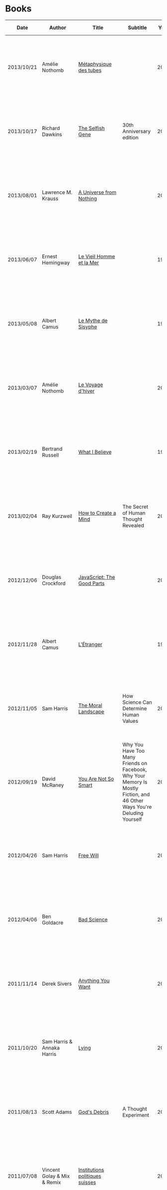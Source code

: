 # Books
Date | Author | Title | Subtitle | Year | Rating (0-5)
--- | --- | --- | --- | --- | ---
<a name="63"></a>2013/10/21 | Amélie Nothomb | [Métaphysique des tubes](https://fr.wikipedia.org/wiki/M%C3%A9taphysique_des_tubes) |  | 2000 | ![Full star](/img/star_full.png)![Full star](/img/star_full.png)![Full star](/img/star_full.png)![Full star](/img/star_full.png)![Empty star](/img/star_empty.png)
<a name="62"></a>2013/10/17 | Richard Dawkins | [The Selfish Gene](https://en.wikipedia.org/wiki/The_Selfish_Gene) | 30th Anniversary edition | 2006 | ![Full star](/img/star_full.png)![Full star](/img/star_full.png)![Full star](/img/star_full.png)![Full star](/img/star_full.png)![Half star](/img/star_half.png)
<a name="61"></a>2013/08/01 | Lawrence M. Krauss | [A Universe from Nothing](https://en.wikipedia.org/wiki/A_Universe_from_Nothing) |  | 2012 | ![Full star](/img/star_full.png)![Full star](/img/star_full.png)![Full star](/img/star_full.png)![Full star](/img/star_full.png)![Empty star](/img/star_empty.png)
<a name="60"></a>2013/06/07 | Ernest Hemingway | [Le Vieil Homme et la Mer](https://fr.wikipedia.org/wiki/Le_Vieil_Homme_et_la_Mer) |  | 1952 | ![Full star](/img/star_full.png)![Full star](/img/star_full.png)![Full star](/img/star_full.png)![Full star](/img/star_full.png)![Empty star](/img/star_empty.png)
<a name="59"></a>2013/05/08 | Albert Camus | [Le Mythe de Sisyphe](https://fr.wikipedia.org/wiki/Le_Mythe_de_Sisyphe) |  | 1942 | ![Full star](/img/star_full.png)![Full star](/img/star_full.png)![Full star](/img/star_full.png)![Full star](/img/star_full.png)![Empty star](/img/star_empty.png)
<a name="58"></a>2013/03/07 | Amélie Nothomb | [Le Voyage d'hiver](https://fr.wikipedia.org/wiki/Le_Voyage_d'hiver) |  | 2009 | ![Full star](/img/star_full.png)![Full star](/img/star_full.png)![Full star](/img/star_full.png)![Half star](/img/star_half.png)![Empty star](/img/star_empty.png)
<a name="57"></a>2013/02/19 | Bertrand Russell | [What I Believe](http://en.wikipedia.org/wiki/What_I_Believe) |  | 1925 | ![Full star](/img/star_full.png)![Full star](/img/star_full.png)![Full star](/img/star_full.png)![Full star](/img/star_full.png)![Empty star](/img/star_empty.png)
<a name="56"></a>2013/02/04 | Ray Kurzweil | [How to Create a Mind](http://en.wikipedia.org/wiki/How_to_Create_a_Mind) | The Secret of Human Thought Revealed | 2012 | ![Full star](/img/star_full.png)![Full star](/img/star_full.png)![Full star](/img/star_full.png)![Full star](/img/star_full.png)![Empty star](/img/star_empty.png)
<a name="55"></a>2012/12/06 | Douglas Crockford | [JavaScript: The Good Parts]() |  | 2008 | ![Full star](/img/star_full.png)![Full star](/img/star_full.png)![Full star](/img/star_full.png)![Empty star](/img/star_empty.png)![Empty star](/img/star_empty.png)
<a name="54"></a>2012/11/28 | Albert Camus | [L'Étranger]() |  | 1942 | ![Full star](/img/star_full.png)![Full star](/img/star_full.png)![Full star](/img/star_full.png)![Full star](/img/star_full.png)![Empty star](/img/star_empty.png)
<a name="53"></a>2012/11/05 | Sam Harris | [The Moral Landscape]() | How Science Can Determine Human Values | 2010 | ![Full star](/img/star_full.png)![Full star](/img/star_full.png)![Full star](/img/star_full.png)![Full star](/img/star_full.png)![Empty star](/img/star_empty.png)
<a name="52"></a>2012/09/19 | David McRaney | [You Are Not So Smart]() | Why You Have Too Many Friends on Facebook, Why Your Memory Is Mostly Fiction, and 46 Other Ways You're Deluding Yourself | 2011 | ![Full star](/img/star_full.png)![Full star](/img/star_full.png)![Full star](/img/star_full.png)![Full star](/img/star_full.png)![Empty star](/img/star_empty.png)
<a name="51"></a>2012/04/26 | Sam Harris | [Free Will]() |  | 2012 | ![Full star](/img/star_full.png)![Full star](/img/star_full.png)![Full star](/img/star_full.png)![Full star](/img/star_full.png)![Empty star](/img/star_empty.png)
<a name="50"></a>2012/04/06 | Ben Goldacre | [Bad Science]() |  | 2008 | ![Full star](/img/star_full.png)![Full star](/img/star_full.png)![Full star](/img/star_full.png)![Full star](/img/star_full.png)![Empty star](/img/star_empty.png)
<a name="49"></a>2011/11/14 | Derek Sivers | [Anything You Want]() |  | 2011 | ![Full star](/img/star_full.png)![Full star](/img/star_full.png)![Full star](/img/star_full.png)![Full star](/img/star_full.png)![Empty star](/img/star_empty.png)
<a name="48"></a>2011/10/20 | Sam Harris & Annaka Harris | [Lying]() |  | 2011 | ![Full star](/img/star_full.png)![Full star](/img/star_full.png)![Full star](/img/star_full.png)![Half star](/img/star_half.png)![Empty star](/img/star_empty.png)
<a name="47"></a>2011/08/13 | Scott Adams | [God's Debris]() | A Thought Experiment | 2001 | ![Full star](/img/star_full.png)![Full star](/img/star_full.png)![Full star](/img/star_full.png)![Half star](/img/star_half.png)![Empty star](/img/star_empty.png)
<a name="46"></a>2011/07/08 | Vincent Golay & Mix & Remix | [Institutions politiques suisses]() |  | 2010 | ![Full star](/img/star_full.png)![Full star](/img/star_full.png)![Full star](/img/star_full.png)![Full star](/img/star_full.png)![Empty star](/img/star_empty.png)
<a name="45"></a>2011/03/20 | Martin Odersky, Lex Spoon & Bill Venners | [Programming in Scala]() |  | 2008 | ![Full star](/img/star_full.png)![Full star](/img/star_full.png)![Full star](/img/star_full.png)![Full star](/img/star_full.png)![Empty star](/img/star_empty.png)
<a name="44"></a>2011/02/01 | Michael Fossel, Greta Blackburn & Dave Woynarowski | [The Immortality Edge]() | Realize the Secrets of Your Telomeres for a Longer, Healthier Life | 2010 | ![Full star](/img/star_full.png)![Full star](/img/star_full.png)![Full star](/img/star_full.png)![Full star](/img/star_full.png)![Empty star](/img/star_empty.png)
<a name="43"></a>2010/09/27 | Daniel Gilbert | [Stumbling on Happiness]() |  | 2006 | ![Full star](/img/star_full.png)![Full star](/img/star_full.png)![Full star](/img/star_full.png)![Full star](/img/star_full.png)![Empty star](/img/star_empty.png)
<a name="42"></a>2010/08/30 | Simon Singh & Edzard Ernst | [Trick or Treatment?]() | Alternative Medicine on Trial | 2008 | ![Full star](/img/star_full.png)![Full star](/img/star_full.png)![Full star](/img/star_full.png)![Full star](/img/star_full.png)![Empty star](/img/star_empty.png)
<a name="41"></a>2010/07/01 | Dylan Evans | [Placebo]() | Mind over Matter in Modern Medicine | 2004 | ![Full star](/img/star_full.png)![Full star](/img/star_full.png)![Full star](/img/star_full.png)![Full star](/img/star_full.png)![Empty star](/img/star_empty.png)
<a name="40"></a>2010/06/03 | Danielle Fecteau | [L'effet placebo]() | Le pouvoir de guérir | 2005 | ![Full star](/img/star_full.png)![Half star](/img/star_half.png)![Empty star](/img/star_empty.png)![Empty star](/img/star_empty.png)![Empty star](/img/star_empty.png)
<a name="39"></a>2010/04/30 | Dave Logan, John King & Halee Fischer-Wright | [Tribal Leadership]() | Leveraging Natural Groups to Build a Thriving Organization | 2008 | ![Full star](/img/star_full.png)![Full star](/img/star_full.png)![Full star](/img/star_full.png)![Empty star](/img/star_empty.png)![Empty star](/img/star_empty.png)
<a name="38"></a>2010/02/16 | Daniel Pennac | [La Petite Marchande de prose]() |  | 1990 | ![Full star](/img/star_full.png)![Full star](/img/star_full.png)![Full star](/img/star_full.png)![Full star](/img/star_full.png)![Empty star](/img/star_empty.png)
<a name="37"></a>2009/08/16 | Daniel Pennac | [La fée carabine]() |  | 1987 | ![Full star](/img/star_full.png)![Full star](/img/star_full.png)![Full star](/img/star_full.png)![Full star](/img/star_full.png)![Empty star](/img/star_empty.png)
<a name="36"></a>2009/06/27 | Ray Kurzweil & Terry Grossman | [Transcend]() | Nine Steps to Living Well Forever | 2009 | ![Full star](/img/star_full.png)![Full star](/img/star_full.png)![Full star](/img/star_full.png)![Full star](/img/star_full.png)![Empty star](/img/star_empty.png)
<a name="35"></a>2009/06/12 | Daniel Pennac | [Au bonheur des ogres]() |  | 1985 | ![Full star](/img/star_full.png)![Full star](/img/star_full.png)![Full star](/img/star_full.png)![Full star](/img/star_full.png)![Empty star](/img/star_empty.png)
<a name="34"></a>2009/05/27 | Philippe-Gaston Besson | [Je suis fatigué mais je ne sais pas pourquoi...!]() | La fatigue chronique, fléau des temps modernes | 2000 | ![Full star](/img/star_full.png)![Full star](/img/star_full.png)![Full star](/img/star_full.png)![Empty star](/img/star_empty.png)![Empty star](/img/star_empty.png)
<a name="33"></a>2009/05/27 | Maurice Chappaz | [Le garçon qui croyait au paradis]() |  | 1995 | ![Full star](/img/star_full.png)![Full star](/img/star_full.png)![Full star](/img/star_full.png)![Half star](/img/star_half.png)![Empty star](/img/star_empty.png)
<a name="32"></a>2009/05/18 | Ray Kurzweil & Terry Grossman | [Fantastic Voyage]() | Live Long Enough To Live Forever | 2004 | ![Full star](/img/star_full.png)![Full star](/img/star_full.png)![Full star](/img/star_full.png)![Full star](/img/star_full.png)![Empty star](/img/star_empty.png)
<a name="31"></a>2009/04/25 | Daniel Pennac | [Chagrin D'École]() |  | 2007 | ![Full star](/img/star_full.png)![Full star](/img/star_full.png)![Full star](/img/star_full.png)![Full star](/img/star_full.png)![Empty star](/img/star_empty.png)
<a name="30"></a>2009/04/10 | Régis Jauffret | [Asiles De Fous]() |  | 2005 | ![Full star](/img/star_full.png)![Full star](/img/star_full.png)![Full star](/img/star_full.png)![Half star](/img/star_half.png)![Empty star](/img/star_empty.png)
<a name="29"></a>2009/03/27 | Eric-Emmanuel Schmitt | Ulysse From Bagdad |  | 2008 | ![Full star](/img/star_full.png)![Full star](/img/star_full.png)![Full star](/img/star_full.png)![Full star](/img/star_full.png)![Empty star](/img/star_empty.png)
<a name="28"></a>2009/03/08 | Boris Vian | [L'Automne À Pékin]() |  | 1947 | ![Full star](/img/star_full.png)![Full star](/img/star_full.png)![Full star](/img/star_full.png)![Full star](/img/star_full.png)![Empty star](/img/star_empty.png)
<a name="27"></a>2008/12/29 | Eric van der Vlist, Danny Ayers, Erik Bruchez, Joe Fawcett & Alessandro Vernet | [Professional Web 2.0 Programming]() |  | 2006 | ![Full star](/img/star_full.png)![Full star](/img/star_full.png)![Half star](/img/star_half.png)![Empty star](/img/star_empty.png)![Empty star](/img/star_empty.png)
<a name="26"></a>2008/12/17 | Yann Arthus-Bertrand | [365 Jours Pour Réfléchir À Notre Terre]() |  | 2006 | ![Full star](/img/star_full.png)![Full star](/img/star_full.png)![Full star](/img/star_full.png)![Half star](/img/star_half.png)![Empty star](/img/star_empty.png)
<a name="25"></a>2008/08/17 | Bruce Eckel | [Thinking In Java]() |  | 2006 | ![Full star](/img/star_full.png)![Full star](/img/star_full.png)![Full star](/img/star_full.png)![Full star](/img/star_full.png)![Empty star](/img/star_empty.png)
<a name="24"></a>2008/03/24 | Douglas Coupland | [JPod]() |  | 2006 | ![Full star](/img/star_full.png)![Full star](/img/star_full.png)![Full star](/img/star_full.png)![Full star](/img/star_full.png)![Empty star](/img/star_empty.png)
<a name="23"></a>2008/02/16 | Thimothy Ferriss | [The 4-Hour Workweek]() | Escape 9-5, Live Anywhere, And Join The New Rich | 2007 | ![Full star](/img/star_full.png)![Full star](/img/star_full.png)![Full star](/img/star_full.png)![Full star](/img/star_full.png)![Empty star](/img/star_empty.png)
<a name="22"></a>2008/01/28 | David Allen | [Getting Things Done]() | The Art Of Stress-Free Productivity | 2002 | ![Full star](/img/star_full.png)![Full star](/img/star_full.png)![Full star](/img/star_full.png)![Full star](/img/star_full.png)![Empty star](/img/star_empty.png)
<a name="21"></a>2007/07/08 | Muriel Barbery | [L'Élégance Du Hérisson]() |  | 2006 | ![Full star](/img/star_full.png)![Full star](/img/star_full.png)![Full star](/img/star_full.png)![Full star](/img/star_full.png)![Empty star](/img/star_empty.png)
<a name="20"></a>2007/05/08 | Robert-Vincent Joule & Jean-Léon Beauvois | [Petit Traité De Manipulation À L'Usage Des Honnêtes Gens]() |  | 2002 | ![Full star](/img/star_full.png)![Full star](/img/star_full.png)![Full star](/img/star_full.png)![Empty star](/img/star_empty.png)![Empty star](/img/star_empty.png)
<a name="19"></a>2007/02/25 | Richard Dawkins | [The God Delusion]() |  | 2006 | ![Full star](/img/star_full.png)![Full star](/img/star_full.png)![Full star](/img/star_full.png)![Full star](/img/star_full.png)![Empty star](/img/star_empty.png)
<a name="18"></a>2006/10/10 | Boris Vian | [L'Écume Des Jours]() |  | 1947 | ![Full star](/img/star_full.png)![Full star](/img/star_full.png)![Full star](/img/star_full.png)![Full star](/img/star_full.png)![Half star](/img/star_half.png)
<a name="17"></a>2006/08/20 | Ray Kurzweil | [The Singularity Is Near]() | When Humans Transcend Biology | 2005 | ![Full star](/img/star_full.png)![Full star](/img/star_full.png)![Full star](/img/star_full.png)![Full star](/img/star_full.png)![Empty star](/img/star_empty.png)
<a name="16"></a>2006/05/14 | Dan Brown | [The Da Vinci Code]() |  | 2003 | ![Full star](/img/star_full.png)![Full star](/img/star_full.png)![Full star](/img/star_full.png)![Half star](/img/star_half.png)![Empty star](/img/star_empty.png)
<a name="15"></a>2005/08/16 | Laurent Gaudé | [Le Soleil des Scorta]() |  | 2004 | ![Full star](/img/star_full.png)![Full star](/img/star_full.png)![Full star](/img/star_full.png)![Half star](/img/star_half.png)![Empty star](/img/star_empty.png)
<a name="14"></a>2005/06/10 | Milan Kundera | [L'Ignorance]() |  | 2003 | ![Full star](/img/star_full.png)![Full star](/img/star_full.png)![Full star](/img/star_full.png)![Full star](/img/star_full.png)![Empty star](/img/star_empty.png)
<a name="13"></a>2005/05/22 | George Cole | [The Last Miles]() | The Music of Miles Davis 1980-1991 | 2005 | ![Full star](/img/star_full.png)![Full star](/img/star_full.png)![Full star](/img/star_full.png)![Full star](/img/star_full.png)![Empty star](/img/star_empty.png)
<a name="12"></a>2004/09/19 | Ray Kurzweil | [The Age of Spiritual Machines]() |  | 1999 | 
<a name="11"></a>2004/01/24 | Franz Kafka | [Le Procès]() |  | 1933 | 
<a name="10"></a>2002/05/04 | Paul Tingen | [Miles Beyond]() | The Electric Explorations of Miles Davis 1967-1991 | 2001 | 
<a name="9"></a>2001/09/26 | Franz Kafka | [Le Château]() |  | 1938 | 
<a name="8"></a>1999/??/?? | Ian Carr | [Keith Jarrett: The Man And His Music]() |  | 1991 | 
<a name="7"></a>1998/??/?? | Miles Davis & Quincy Troupe | [Miles: L'autobiographie]() |  | 1991 | 
<a name="6"></a>1996/09/21 | Michel Butor | [La Modification]() |  | 1957 | 
<a name="5"></a>1996/07/08 | Henri Michaux | [Plume]() |  | 1938 | 
<a name="4"></a>1996/07/04 | Daniel Pennac | [Comme un roman]() |  | 1992 | 
<a name="3"></a>1996/07/01 | Milan Kundera | [L'insoutenable légèreté de l'être]() |  | 1984 | 
<a name="2"></a>199?/??/?? | Arthur C. Clarke | [2010 : Odyssée deux]() |  | 1982 | 
<a name="1"></a>199?/??/?? | Arthur C. Clarke | [2001 : L'Odyssée de l'espace]() |  | 1968 | 

